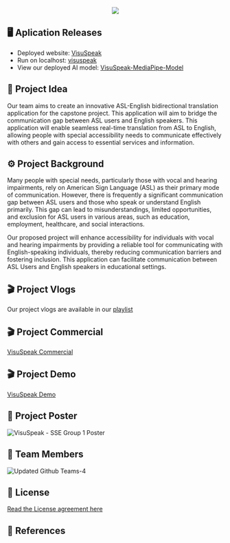 <div align="center">
  <a href="https://www.visuspeak.ca"><img src="https://github.com/jfv492/VisuSpeak/assets/98986952/73343806-7cc4-41ba-8e53-f3c3cf25cee0"></a>
</div>

## 🖥️ Aplication Releases
- Deployed website: [VisuSpeak](https://www.visuspeak.ca)
- Run on localhost: [visuspeak](https://github.com/jfv492/VisuSpeak/tree/main/02.%20Project%20Development/a.%20Testing/Front-end/visuspeak)
- View our deployed AI model: [VisuSpeak-MediaPipe-Model](https://archishab.github.io/VisuSpeak-MediaPipe-Model/)

## 🎯 Project Idea 
Our team aims to create an innovative ASL-English bidirectional translation application for the capstone project. This application will aim to bridge the communication gap between ASL users and English speakers. This application will enable seamless real-time translation from ASL to English, allowing people with special accessibility needs to communicate effectively with others and gain access to essential services and information.

## ⚙️ Project Background
Many people with special needs, particularly those with vocal and hearing impairments, rely on American Sign Language (ASL) as their primary mode of communication. However, there is frequently a significant communication gap between ASL users and those who speak or understand English primarily. This gap can lead to misunderstandings, limited opportunities, and exclusion for ASL users in various areas, such as education, employment, healthcare, and social interactions.

Our proposed project will enhance accessibility for individuals with vocal and hearing impairments by providing a reliable tool for communicating with English-speaking individuals, thereby reducing communication barriers and fostering inclusion. This application can facilitate communication between ASL Users and English speakers in educational settings.

## 🎬 Project Vlogs
Our project vlogs are available in our [playlist](https://youtube.com/playlist?list=PLiqvO_Z9iNyY5reatlxQMcvnlBwdRqN6g&si=iDKp75n8M7KSx_KU)

## 🎬 Project Commercial
[VisuSpeak Commercial](https://youtu.be/FcZBFbL3QkE)

## 🎬 Project Demo
[VisuSpeak Demo](https://youtu.be/BDVc4W2KQ8g)

## 🌅 Project Poster
![VisuSpeak - SSE Group 1 Poster ](https://github.com/jfv492/VisuSpeak/assets/98986952/5a45515c-0dac-431a-adcc-f89f09d87e73)

## 👥 Team Members
![Updated Github Teams-4](https://github.com/jfv492/VisuSpeak/assets/98986952/a0290ad0-37ae-4547-b44b-1909c2fd9eec)

## 📝 License 
[Read the License agreement here](https://github.com/jfv492/VisuSpeak/blob/main/LICENSE)


## 📄 References 
